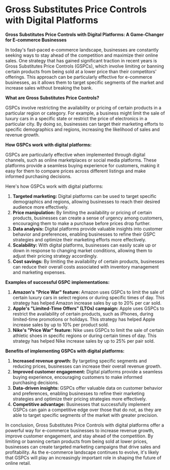 # Gross Substitutes Price Controls with Digital Platforms

**Gross Substitutes Price Controls with Digital Platforms: A Game-Changer for E-commerce Businesses**

In today's fast-paced e-commerce landscape, businesses are constantly seeking ways to stay ahead of the competition and maximize their online sales. One strategy that has gained significant traction in recent years is Gross Substitutes Price Controls (GSPCs), which involve limiting or banning certain products from being sold at a lower price than their competitors' offerings. This approach can be particularly effective for e-commerce businesses, as it allows them to target specific segments of the market and increase sales without breaking the bank.

**What are Gross Substitutes Price Controls?**

GSPCs involve restricting the availability or pricing of certain products in a particular region or category. For example, a business might limit the sale of luxury cars in a specific state or restrict the price of electronics in a particular city. By doing so, businesses can target their marketing efforts to specific demographics and regions, increasing the likelihood of sales and revenue growth.

**How GSPCs work with digital platforms:**

GSPCs are particularly effective when implemented through digital channels, such as online marketplaces or social media platforms. These platforms provide a seamless buying experience for customers, making it easy for them to compare prices across different listings and make informed purchasing decisions.

Here's how GSPCs work with digital platforms:

1. **Targeted marketing:** Digital platforms can be used to target specific demographics and regions, allowing businesses to reach their desired audience more effectively.
2. **Price manipulation:** By limiting the availability or pricing of certain products, businesses can create a sense of urgency among customers, encouraging them to make a purchase before prices drop further.
3. **Data analysis:** Digital platforms provide valuable insights into customer behavior and preferences, enabling businesses to refine their GSPC strategies and optimize their marketing efforts more effectively.
4. **Scalability:** With digital platforms, businesses can easily scale up or down in response to changing market conditions, allowing them to adjust their pricing strategy accordingly.
5. **Cost savings:** By limiting the availability of certain products, businesses can reduce their overall costs associated with inventory management and marketing expenses.

**Examples of successful GSPC implementations:**

1. **Amazon's "Price War" feature:** Amazon uses GSPCs to limit the sale of certain luxury cars in select regions or during specific times of day. This strategy has helped Amazon increase sales by up to 20% per car sold.
2. **Apple's "Limited-Time Offers" (LTOs) campaign:** Apple uses GSPCs to restrict the availability of certain products, such as iPhones, during limited-time promotions or holidays. This strategy has helped Apple increase sales by up to 10% per product sold.
3. **Nike's "Price War" feature:** Nike uses GSPCs to limit the sale of certain athletic shoes in specific regions or during certain times of day. This strategy has helped Nike increase sales by up to 25% per pair sold.

**Benefits of implementing GSPCs with digital platforms:**

1. **Increased revenue growth:** By targeting specific segments and reducing prices, businesses can increase their overall revenue growth.
2. **Improved customer engagement:** Digital platforms provide a seamless buying experience, encouraging customers to make informed purchasing decisions.
3. **Data-driven insights:** GSPCs offer valuable data on customer behavior and preferences, enabling businesses to refine their marketing strategies and optimize their pricing strategies more effectively.
4. **Competitive advantage:** Businesses that successfully implement GSPCs can gain a competitive edge over those that do not, as they are able to target specific segments of the market with greater precision.

In conclusion, Gross Substitutes Price Controls with digital platforms offer a powerful way for e-commerce businesses to increase revenue growth, improve customer engagement, and stay ahead of the competition. By limiting or banning certain products from being sold at lower prices, businesses can create targeted marketing campaigns that drive sales and profitability. As the e-commerce landscape continues to evolve, it's likely that GSPCs will play an increasingly important role in shaping the future of online retail.
